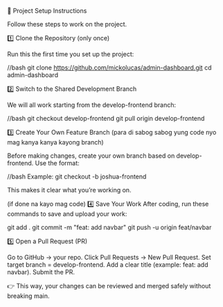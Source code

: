 📢 Project Setup Instructions

Follow these steps to work on the project.

1️⃣ Clone the Repository (only once)

Run this the first time you set up the project:

//bash
git clone https://github.com/mickolucas/admin-dashboard.git
cd admin-dashboard

2️⃣ Switch to the Shared Development Branch

We will all work starting from the develop-frontend branch:

//bash
git checkout develop-frontend
git pull origin develop-frontend

3️⃣ Create Your Own Feature Branch (para di sabog sabog yung code nyo mag kanya kanya kayong branch)

Before making changes, create your own branch based on develop-frontend.
Use the format:

//bash
Example:
git checkout -b joshua-frontend


This makes it clear what you’re working on.


(if done na kayo mag code)
4️⃣ Save Your Work
After coding, run these commands to save and upload your work:

git add .
git commit -m "feat: add navbar"
git push -u origin feat/navbar


5️⃣ Open a Pull Request (PR)

Go to GitHub → your repo.
Click Pull Requests → New Pull Request.
Set target branch = develop-frontend.
Add a clear title (example: feat: add navbar).
Submit the PR.

👉 This way, your changes can be reviewed and merged safely without breaking main.
